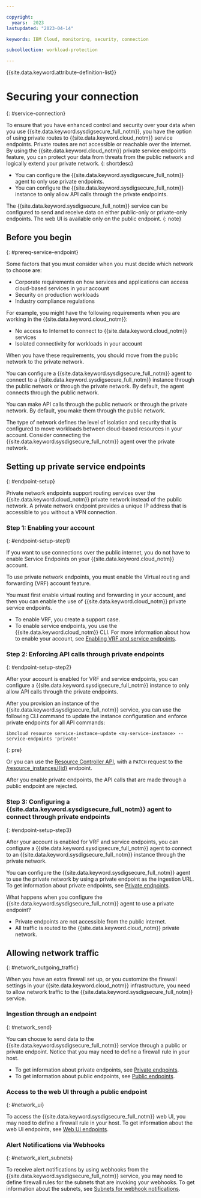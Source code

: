 ```yaml
---

copyright:
  years:  2023
lastupdated: "2023-04-14"

keywords: IBM Cloud, monitoring, security, connection

subcollection: workload-protection

---
```


{{site.data.keyword.attribute-definition-list}}


# Securing your connection
{: #service-connection}

To ensure that you have enhanced control and security over your data when you use {{site.data.keyword.sysdigsecure_full_notm}}, you have the option of using private routes to {{site.data.keyword.cloud_notm}} service endpoints. Private routes are not accessible or reachable over the internet. By using the {{site.data.keyword.cloud_notm}} private service endpoints feature, you can protect your data from threats from the public network and logically extend your private network.
{: shortdesc}

- You can configure the {{site.data.keyword.sysdigsecure_full_notm}} agent to only use private endpoints.
- You can configure the {{site.data.keyword.sysdigsecure_full_notm}} instance to only allow API calls through the private endpoints.

The {{site.data.keyword.sysdigsecure_full_notm}} service can be configured to send and receive data on either public-only or private-only endpoints. The web UI is available only on the public endpoint.
{: note}


## Before you begin
{: #prereq-service-endpoint}

Some factors that you must consider when you must decide which network to choose are:
* Corporate requirements on how services and applications can access cloud-based services in your account
* Security on production workloads
* Industry compliance regulations

For example, you might have the following requirements when you are working in the {{site.data.keyword.cloud_notm}}:
* No access to Internet to connect to {{site.data.keyword.cloud_notm}} services
* Isolated connectivity for workloads in your account

When you have these requirements, you should move from the public network to the private network.

You can configure a {{site.data.keyword.sysdigsecure_full_notm}} agent to connect to a {{site.data.keyword.sysdigsecure_full_notm}} instance through the public network or through the private network. By default, the agent connects through the public network.

You can make API calls through the public network or through the private network. By default, you make them through the public network.

The type of network defines the level of isolation and security that is configured to move workloads between cloud-based resources in your account. Consider connecting the {{site.data.keyword.sysdigsecure_full_notm}} agent over the private network.



## Setting up private service endpoints
{: #endpoint-setup}

Private network endpoints support routing services over the {{site.data.keyword.cloud_notm}} private network instead of the public network. A private network endpoint provides a unique IP address that is accessible to you without a VPN connection.

### Step 1: Enabling your account
{: #endpoint-setup-step1}

If you want to use connections over the public internet, you do not have to enable Service Endpoints on your {{site.data.keyword.cloud_notm}} account.

To use private network endpoints, you must enable the Virtual routing and forwarding (VRF) account feature.

You must first enable virtual routing and forwarding in your account, and then you can enable the use of {{site.data.keyword.cloud_notm}} private service endpoints.
* To enable VRF, you create a support case.
* To enable service endpoints, you use the {{site.data.keyword.cloud_notm}} CLI. For more information about how to enable your account, see [Enabling VRF and service endpoints](/docs/account?topic=account-vrf-service-endpoint).


### Step 2: Enforcing API calls through private endpoints
{: #endpoint-setup-step2}

After your account is enabled for VRF and service endpoints, you can configure a {{site.data.keyword.sysdigsecure_full_notm}} instance to only allow API calls through the private endpoints.

After you provision an instance of the {{site.data.keyword.sysdigsecure_full_notm}} service, you can use the following CLI command to update the instance configuration and enforce private endpoints for all API commands:

```shell
ibmcloud resource service-instance-update <my-service-instance> --service-endpoints 'private'
```
{: pre}

Or you can use the [Resource Controller API](https://cloud.ibm.com/apidocs/resource-controller), with a `PATCH` request to the [/resource_instances/{id}](https://cloud.ibm.com/apidocs/resource-controller#update-a-resource-instance) endpoint.

After you enable private endpoints, the API calls that are made through a public endpoint are rejected.


### Step 3: Configuring a {{site.data.keyword.sysdigsecure_full_notm}} agent to connect through private endpoints
{: #endpoint-setup-step3}

After your account is enabled for VRF and service endpoints, you can configure a {{site.data.keyword.sysdigsecure_full_notm}} agent to connect to an {{site.data.keyword.sysdigsecure_full_notm}} instance through the private network.


You can configure the {{site.data.keyword.sysdigsecure_full_notm}} agent to use the private network by using a private endpoint as the ingestion URL. To get information about private endpoints, see [Private endpoints](/docs/workload-protection?topic=workload-protection-endpoints#endpoints_ingestion_private).

What happens when you configure the {{site.data.keyword.sysdigsecure_full_notm}} agent to use a private endpoint?
* Private endpoints are not accessible from the public internet.
* All traffic is routed to the {{site.data.keyword.cloud_notm}} private network.


## Allowing network traffic
{: #network_outgoing_traffic}

When you have an extra firewall set up, or you customize the firewall settings in your {{site.data.keyword.cloud_notm}} infrastructure, you need to allow network traffic to the {{site.data.keyword.sysdigsecure_full_notm}} service.


### Ingestion through an endpoint
{: #network_send}

You can choose to send data to the {{site.data.keyword.sysdigsecure_full_notm}} service through a public or private endpoint. Notice that you may need to define a firewall rule in your host.
- To get information about private endpoints, see [Private endpoints](/docs/workload-protection?topic=workload-protection-endpoints#endpoints_ingestion_private).
- To get information about public endpoints, see [Public endpoints](/docs/workload-protection?topic=workload-protection-endpoints#endpoints_ingestion_public).


### Access to the web UI through a public endpoint
{: #network_ui}

To access the {{site.data.keyword.sysdigsecure_full_notm}} web UI, you may need to define a firewall rule in your host. To get information about the web UI endpoints, see [Web UI endpoints](/docs/workload-protection?topic=workload-protection-endpoints#endpoints_monitoring).



### Alert Notifications via Webhooks
{: #network_alert_subnets}

To receive alert notifications by using webhooks from the {{site.data.keyword.sysdigsecure_full_notm}} service, you may need to define firewall rules for the subnets that are invoking your webhooks. To get information about the subnets, see [Subnets for webhook notifications](/docs/workload-protection?topic=workload-protection-endpoints#endpoints_network_alert_subnets).
